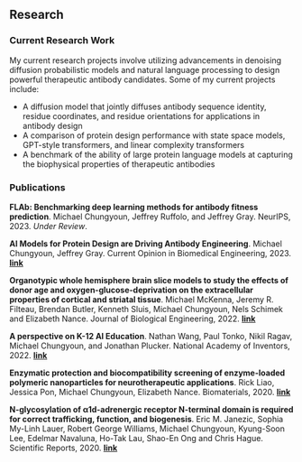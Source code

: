 ## Research

### Current Research Work

My current research projects involve utilizing advancements in denoising diffusion probabilistic models and natural language processing to design powerful therapeutic antibody candidates. Some of my current projects include:
* A diffusion model that jointly diffuses antibody sequence identity, residue coordinates, and residue orientations for applications in antibody design
* A comparison of protein design performance with state space models, GPT-style transformers, and linear complexity transformers
* A benchmark of the ability of large protein language models at capturing the biophysical properties of therapeutic antibodies

### Publications

**FLAb: Benchmarking deep learning methods for antibody fitness prediction**. Michael Chungyoun, Jeffrey Ruffolo, and Jeffrey Gray. NeurIPS, 2023. *Under Review*.

**AI Models for Protein Design are Driving Antibody Engineering**. Michael Chungyoun, Jeffrey Gray. Current Opinion in Biomedical Engineering, 2023. [**link**](https://authors.elsevier.com/a/1hMZ98nGiGLFFe)

**Organotypic whole hemisphere brain slice models to study the effects of donor age and oxygen-glucose-deprivation on the extracellular properties of cortical and striatal tissue**. Michael McKenna, Jeremy R. Filteau, Brendan Butler, Kenneth Sluis, Michael Chungyoun, Nels Schimek and Elizabeth Nance. Journal of Biological Engineering, 2022. [**link**](https://jbioleng.biomedcentral.com/articles/10.1186/s13036-022-00293-w)

**A perspective on K-12 AI Education**. Nathan Wang, Paul Tonko, Nikil Ragav, Michael Chungyoun, and Jonathan Plucker. National Academy of Inventors, 2022. [**link**](https://arxiv.org/abs/2206.03217)

**Enzymatic protection and biocompatibility screening of enzyme-loaded polymeric nanoparticles for neurotherapeutic applications**. Rick Liao, Jessica Pon, Michael Chungyoun, Elizabeth Nance. Biomaterials, 2020. [**link**](https://doi.org/10.1016/j.biomaterials.2020.120238)

**N-glycosylation of α1d-adrenergic receptor N-terminal domain is required for correct trafficking, function, and biogenesis**. Eric M. Janezic, Sophia My-Linh Lauer, Robert George Williams, Michael Chungyoun, Kyung-Soon Lee, Edelmar Navaluna, Ho-Tak Lau, Shao-En Ong and Chris Hague. Scientific Reports, 2020. [**link**](https://doi.org/10.1038/s41598-020-64102-4)
